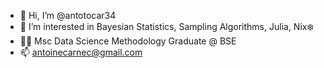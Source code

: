 - 👋 Hi, I’m @antotocar34
- 👀 I’m interested in Bayesian Statistics, Sampling Algorithms, Julia, Nix❄️ 
- 👨‍🎓️ Msc Data Science Methodology Graduate @ BSE
- 📫 antoinecarnec@gmail.com

<!---
antotocar34/antotocar34 is a ✨ special ✨ repository because its `README.md` (this file) appears on your GitHub profile.
You can click the Preview link to take a look at your changes.
--->
